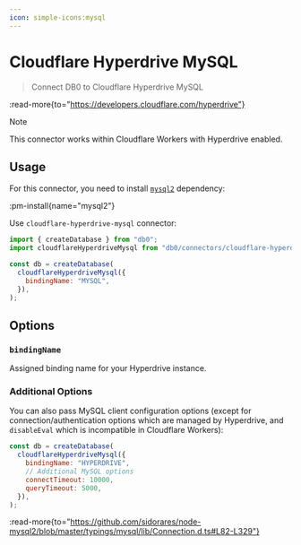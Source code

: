 ```yaml
---
icon: simple-icons:mysql
---
```


# Cloudflare Hyperdrive MySQL

> Connect DB0 to Cloudflare Hyperdrive MySQL

:read-more{to="https://developers.cloudflare.com/hyperdrive"}

> [!NOTE]
> This connector works within Cloudflare Workers with Hyperdrive enabled.

## Usage

For this connector, you need to install [`mysql2`](https://www.npmjs.com/package/mysql2) dependency:

:pm-install{name="mysql2"}

Use `cloudflare-hyperdrive-mysql` connector:

```js
import { createDatabase } from "db0";
import cloudflareHyperdriveMysql from "db0/connectors/cloudflare-hyperdrive-mysql";

const db = createDatabase(
  cloudflareHyperdriveMysql({
    bindingName: "MYSQL",
  }),
);
```

## Options

### `bindingName`

Assigned binding name for your Hyperdrive instance.

### Additional Options

You can also pass MySQL client configuration options (except for connection/authentication options which are managed by Hyperdrive, and `disableEval` which is incompatible in Cloudflare Workers):

```js
const db = createDatabase(
  cloudflareHyperdriveMysql({
    bindingName: "HYPERDRIVE",
    // Additional MySQL options
    connectTimeout: 10000,
    queryTimeout: 5000,
  }),
);
```

:read-more{to="https://github.com/sidorares/node-mysql2/blob/master/typings/mysql/lib/Connection.d.ts#L82-L329"}
